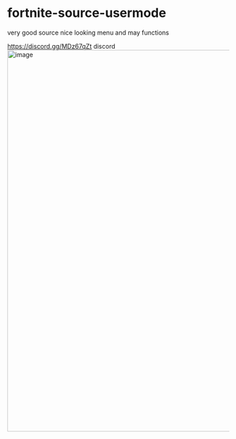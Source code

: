 # fortnite-source-usermode
very good source nice looking menu and may functions

https://discord.gg/MDz67qZt discord
<img width="1555" height="865" alt="image" src="https://github.com/user-attachments/assets/da56b88b-bccf-4ef3-9833-c2c4e96feee9" />
                                         